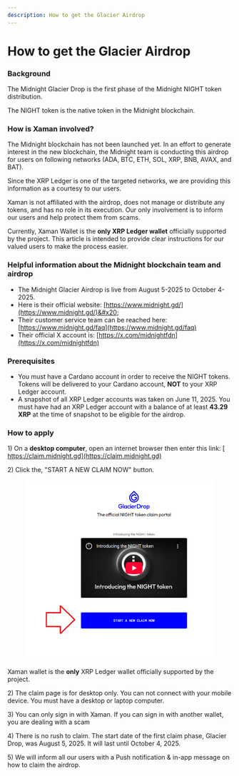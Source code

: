 ```yaml
---
description: How to get the Glacier Airdrop
---
```


# How to get the Glacier Airdrop

### Background

The Midnight Glacier Drop is the first phase of the Midnight NIGHT token distribution.

The NIGHT token is the native token in the Midnight blockchain.



### How is Xaman involved?

The Midnight blockchain has not been launched yet. In an effort to generate interest in the new blockchain, the Midnight team is conducting this airdrop for users on following networks (ADA, BTC, ETH, SOL, XRP, BNB, AVAX, and BAT).

Since the XRP Ledger is one of the targeted networks, we are providing this information as a courtesy to our users.&#x20;

Xaman is not affiliated with the airdrop, does not manage or distribute any tokens, and has no role in its execution. Our only involvement is to inform our users and help protect them from scams.

Currently, Xaman Wallet is the **only XRP Ledger wallet** officially supported by the project. This article is intended to provide clear instructions for our valued users to make the process easier.



### Helpful information about the Midnight blockchain team and airdrop

* The Midnight Glacier Airdrop is live from August 5-2025 to October 4-2025.&#x20;
* Here is their official website: [https://www.midnight.gd/](https://www.midnight.gd/)&#x20;
* Their customer service team can be reached here: [https://www.midnight.gd/faq](https://www.midnight.gd/faq)
* Their official X account is:  [https://x.com/midnightfdn](https://x.com/midnightfdn)

### Prerequisites

* You must have a Cardano account in order to receive the NIGHT tokens. Tokens will be delivered to your Cardano account, **NOT** to your XRP Ledger account.
* A snapshot of all XRP Ledger accounts was taken on June 11, 2025. You must have had an XRP Ledger account with a balance of at least **43.29 XRP** at the time of snapshot to be eligible for the airdrop.

### How to apply

1\) On a **desktop computer**, open an internet browser then enter this link: [ https://claim.midnight.gd](https://claim.midnight.gd)

2\) Click the, "START A NEW CLAIM NOW" button.

<figure><img src="../.gitbook/assets/Glacier claim - 1.png" alt=""><figcaption></figcaption></figure>



&#x20;Xaman wallet is the **only** XRP Ledger wallet officially supported by the project.&#x20;

&#x20;2\) The claim page is for desktop only. You can not connect with your mobile device. You must have a desktop or laptop computer.

3\) You can only sign in with Xaman. If you can sign in with another wallet, you are dealing with a scam

4\) There is no rush to claim. The start date of the first claim phase, Glacier Drop, was August 5, 2025. It will last until October 4, 2025.

5\) We will inform all our users with a Push notification & in-app message on how to claim the airdrop.
